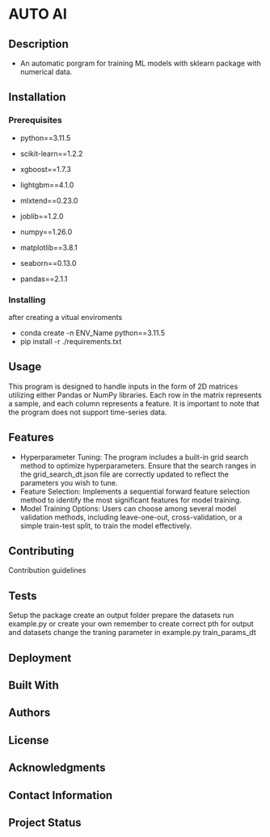 # AUTO AI

## Description
- An automatic porgram for training ML models with sklearn package with numerical data.


## Installation
### Prerequisites
- python==3.11.5

- scikit-learn==1.2.2
- xgboost==1.7.3
- lightgbm==4.1.0
- mlxtend==0.23.0
- joblib==1.2.0
- numpy==1.26.0
- matplotlib==3.8.1
- seaborn==0.13.0
- pandas==2.1.1


### Installing
after creating a vitual enviroments
- conda create -n ENV_Name python==3.11.5
- pip install -r ./requirements.txt

## Usage
This program is designed to handle inputs in the form of 2D matrices utilizing either Pandas or NumPy libraries. Each row in the matrix represents a sample, and each column represents a feature. It is important to note that the program does not support time-series data.


## Features
- Hyperparameter Tuning: The program includes a built-in grid search method to optimize hyperparameters. Ensure that the search ranges in the grid_search_dt.json file are correctly updated to reflect the parameters you wish to tune.
- Feature Selection: Implements a sequential forward feature selection method to identify the most significant features for model training.
- Model Training Options: Users can choose among several model validation methods, including leave-one-out, cross-validation, or a simple train-test split, to train the model effectively.


## Contributing
Contribution guidelines

## Tests
Setup the package
create an output folder 
prepare the datasets
run example.py or create your own
remember to create correct pth for output and datasets
change the traning parameter in example.py train_params_dt

## Deployment

## Built With

## Authors

## License

## Acknowledgments

## Contact Information

## Project Status
